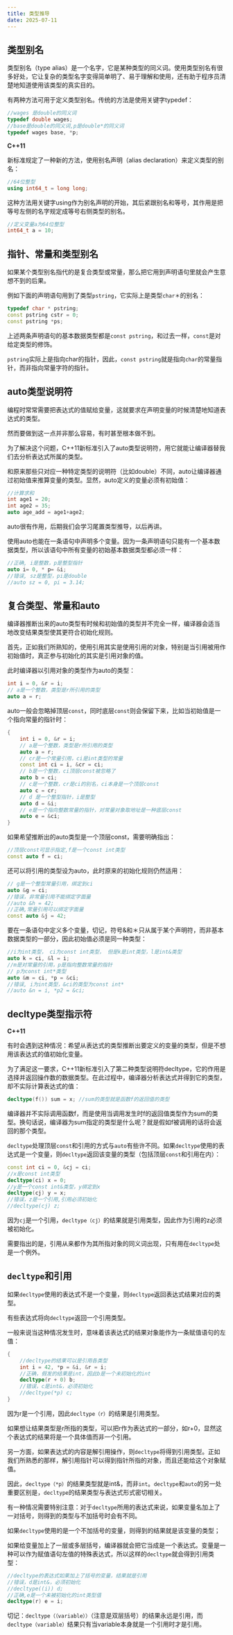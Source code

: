 ```yaml
---
title: 类型推导
date: 2025-07-11
---
```


## 类型别名

类型别名（type alias）是一个名字，它是某种类型的同义词。使用类型别名有很多好处，它让复杂的类型名字变得简单明了、易于理解和使用，还有助于程序员清楚地知道使用该类型的真实目的。

有两种方法可用于定义类型别名。传统的方法是使用关键字typedef：

``` cpp
//wages 是double的同义词
typedef double wages;
//base是double的同义词,p是double*的同义词
typedef wages base, *p;
```

**C++11**

新标准规定了一种新的方法，使用别名声明（alias declaration）来定义类型的别名：

``` cpp
//64位整型
using int64_t = long long;
```

这种方法用关键字using作为别名声明的开始，其后紧跟别名和等号，其作用是把等号左侧的名字规定成等号右侧类型的别名。

``` cpp
//定义变量a为64位整型
int64_t a = 10;
```

## 指针、常量和类型别名

如果某个类型别名指代的是复合类型或常量，那么把它用到声明语句里就会产生意想不到的后果。

例如下面的声明语句用到了类型`pstring`，它实际上是类型`char＊`的别名：

``` cpp
typedef char * pstring;
const pstring cstr = 0;
const pstring *ps;
```

上述两条声明语句的基本数据类型都是`const pstring`，和过去一样，`const`是对给定类型的修饰。

`pstring`实际上是指向char的指针，因此，`const pstring`就是指向`char`的常量指针，而非指向常量字符的指针。

## auto类型说明符

编程时常常需要把表达式的值赋给变量，这就要求在声明变量的时候清楚地知道表达式的类型。

然而要做到这一点并非那么容易，有时甚至根本做不到。

为了解决这个问题，C++11新标准引入了auto类型说明符，用它就能让编译器替我们去分析表达式所属的类型。

和原来那些只对应一种特定类型的说明符（比如double）不同，auto让编译器通过初始值来推算变量的类型。显然，auto定义的变量必须有初始值：

``` cpp
//计算求和
int age1 = 20;
int age2 = 35;
auto age_add = age1+age2;
```

auto很有作用，后期我们会学习尾置类型推导，以后再讲。

使用auto也能在一条语句中声明多个变量。因为一条声明语句只能有一个基本数据类型，所以该语句中所有变量的初始基本数据类型都必须一样：

``` cpp
//正确, i是整数，p是整型指针
auto i= 0, * p= &i;
//错误, sz是整型，pi是double
//auto sz = 0, pi = 3.14;
```

## 复合类型、常量和auto

编译器推断出来的auto类型有时候和初始值的类型并不完全一样，编译器会适当地改变结果类型使其更符合初始化规则。

首先，正如我们所熟知的，使用引用其实是使用引用的对象，特别是当引用被用作初始值时，真正参与初始化的其实是引用对象的值。

此时编译器以引用对象的类型作为auto的类型：

``` cpp
int i = 0, &r = i;
// a是一个整数，类型是r所引用的类型
auto a = r;
```

auto一般会忽略掉顶层`const`，同时底层`const`则会保留下来，比如当初始值是一个指向常量的指针时：

``` cpp
{
    int i = 0, &r = i;
    // a是一个整数，类型是r所引用的类型
    auto a = r;
    // cr是一个常量引用，ci是int类型的常量
    const int ci = i, &cr = ci;
    // b是一个整数，ci顶层const被忽略了
    auto b = ci;
    // c是一个整数，cr是ci的别名，ci本身是一个顶层const
    auto c = cr;
    // d 是一个整型指针，i是整型
    auto d = &i;
    // e是一个指向整数常量的指针，对常量对象取地址是一种底层const
    auto e = &ci;
}
```

如果希望推断出的auto类型是一个顶层const，需要明确指出：

``` cpp
//顶层const可显示指定,f是一个const int类型
const auto f = ci;
```

还可以将引用的类型设为auto，此时原来的初始化规则仍然适用：

``` cpp
// g是一个整型常量引用，绑定到ci
auto &g = ci;
//错误，非常量引用不能绑定字面量
//auto &h = 42;
//正确,常量引用可以绑定字面量
const auto &j = 42;
```

要在一条语句中定义多个变量，切记，符号&和＊只从属于某个声明符，而非基本数据类型的一部分，因此初始值必须是同一种类型：

``` cpp
//i为int类型， ci为const int类型， 但是k是int类型，l是int&类型
auto k = ci, &l = i;
//m是对常量的引用，p是指向整数常量的指针
// p为const int*类型
auto &m = ci, *p = &ci;
//错误, i为int类型，&ci的类型为const int*
//auto &n = i, *p2 = &ci;
```

## decltype类型指示符

**C++11**

有时会遇到这种情况：希望从表达式的类型推断出要定义的变量的类型，但是不想用该表达式的值初始化变量。

为了满足这一要求，C++11新标准引入了第二种类型说明符decltype，它的作用是选择并返回操作数的数据类型。在此过程中，编译器分析表达式并得到它的类型，却不实际计算表达式的值：

``` cpp
decltype(f()) sum = x; //sum的类型就是函数f的返回值的类型
```

编译器并不实际调用函数f，而是使用当调用发生时f的返回值类型作为sum的类型。换句话说，编译器为sum指定的类型是什么呢？就是假如f被调用的话将会返回的那个类型。

`decltype`处理顶层`const`和引用的方式与`auto`有些许不同。如果`decltype`使用的表达式是一个变量，则`decltype`返回该变量的类型（包括顶层`const`和引用在内）：

``` cpp
const int ci = 0, &cj = ci;
//x是const int类型
decltype(ci) x = 0;
//y是一个const int&类型，y绑定到x
decltype(cj) y = x;
//错误，z是一个引用,引用必须初始化
//decltype(cj) z;
```

因为`cj`是一个引用，`decltype（cj）`的结果就是引用类型，因此作为引用的z必须被初始化。

需要指出的是，引用从来都作为其所指对象的同义词出现，只有用在`decltype`处是一个例外。

## `decltype`和引用

如果`decltype`使用的表达式不是一个变量，则`decltype`返回表达式结果对应的类型。

有些表达式将向`decltype`返回一个引用类型。

一般来说当这种情况发生时，意味着该表达式的结果对象能作为一条赋值语句的左值：

``` cpp
{
    //decltype的结果可以是引用各类型
    int i = 42, *p = &i, &r = i;
    //正确，假发的结果是int，因此b是一个未初始化的int
    decltype(r + 0) b;
    //错误，c是int&，必须初始化
    //decltype(*p) c;
}
```

因为r是一个引用，因此`decltype（r）`的结果是引用类型。

如果想让结果类型是r所指的类型，可以把r作为表达式的一部分，如r+0，显然这个表达式的结果将是一个具体值而非一个引用。

另一方面，如果表达式的内容是解引用操作，则`decltype`将得到引用类型。正如我们所熟悉的那样，解引用指针可以得到指针所指的对象，而且还能给这个对象赋值。

因此，`decltype（*p）`的结果类型就是int&，而非`int`。`decltype`和`auto`的另一处重要区别是，`decltype`的结果类型与表达式形式密切相关。

有一种情况需要特别注意：对于`decltype`所用的表达式来说，如果变量名加上了一对括号，则得到的类型与不加括号时会有不同。

如果`decltype`使用的是一个不加括号的变量，则得到的结果就是该变量的类型；

如果给变量加上了一层或多层括号，编译器就会把它当成是一个表达式。变量是一种可以作为赋值语句左值的特殊表达式，所以这样的`decltype`就会得到引用类型：
 
``` cpp
//decltype的表达式如果加上了括号的变量，结果就是引用
//错误，d是int&，必须初始化
//decltype((i)) d;
//正确,e是一个未被初始化的int类型值
decltype(r) e = i;
```

切记：`decltype（（variable））`（注意是双层括号）的结果永远是引用，而`decltype（variable）`结果只有当variable本身就是一个引用时才是引用。
